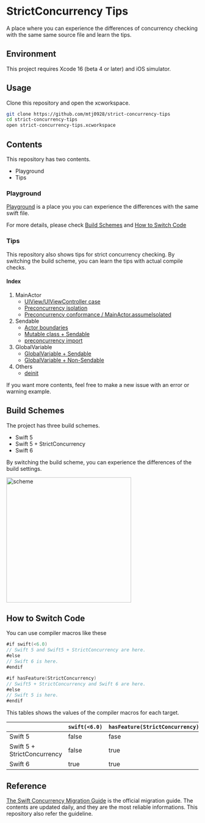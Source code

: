 # StrictConcurrency Tips
A place where you can experience the differences of concurrency checking with the same same source file and learn the tips.

## Environment
This project requires Xcode 16 (beta 4 or later) and iOS simulator.

## Usage
Clone this repository and open the xcworkspace.
```sh
git clone https://github.com/mtj0928/strict-concurrency-tips
cd strict-concurrency-tips
open strict-concurrency-tips.xcworkspace
```

## Contents
This repository has two contents.
- Playground
- Tips

### Playground
[Playground](https://github.com/mtj0928/strict-concurrency-tips/blob/main/strict-concurrency-tips/Playground.swift) is a place you you can experience the differences with the same swift file.

For more details, please check [Build Schemes](#build-schemes) and [How to Switch Code](#how-to-switch-code)

### Tips
This repository also shows tips for strict concurrency checking.
By switching the build scheme, you can learn the tips with actual compile checks.

#### Index
1. MainActor
    - [UIView/UIViewController case](https://github.com/mtj0928/strict-concurrency-tips/blob/main/strict-concurrency-tips/Tips/1-MainActor/MainActor-1.swift)
    - [Preconcurrency isolation](https://github.com/mtj0928/strict-concurrency-tips/blob/main/strict-concurrency-tips/Tips/1-MainActor/MainActor-2.swift)
    - [Preconcurrency conformance / MainActor.assumeIsolated](https://github.com/mtj0928/strict-concurrency-tips/blob/main/strict-concurrency-tips/Tips/1-MainActor/MainActor-3.swift)
2. Sendable
    - [Actor boundaries](https://github.com/mtj0928/strict-concurrency-tips/blob/main/strict-concurrency-tips/Tips/2-Sendable/Sendable-1.swift)
    - [Mutable class + Sendable](https://github.com/mtj0928/strict-concurrency-tips/blob/main/strict-concurrency-tips/Tips/2-Sendable/Sendable-2.swift)
    - [preconcurrency import](https://github.com/mtj0928/strict-concurrency-tips/blob/main/strict-concurrency-tips/Tips/2-Sendable/Sendable-3.swift)
3. GlobalVariable
    - [GlobalVariable + Sendable](https://github.com/mtj0928/strict-concurrency-tips/blob/main/strict-concurrency-tips/Tips/3-GlobalVariable/GlobalVariable-1.swift)
    - [GlobalVariable + Non-Sendable](https://github.com/mtj0928/strict-concurrency-tips/blob/main/strict-concurrency-tips/Tips/3-GlobalVariable/GlobalVariable-2.swift)
4. Others
    - [deinit](https://github.com/mtj0928/strict-concurrency-tips/blob/main/strict-concurrency-tips/Tips/4-Others/deinit-1.swift)
    
If you want more contents, feel free to make a new issue with an error or warning example.

## Build Schemes
The project has three build schemes.
- Swift 5
- Swift 5 + StrictConcurrency
- Swift 6

By switching the build scheme, you can experience the differences of the build settings.

<img width="327" alt="scheme" src="https://github.com/user-attachments/assets/6c2d0af6-1ed4-45be-99b1-2383dc8052d4">


## How to Switch Code
You can use compiler macros like these
```swift
#if swift(<6.0)
// Swift 5 and Swift5 + StrictConcurrency are here.
#else
// Swift 6 is here.
#endif
```

```swift
#if hasFeature(StrictConcurrency)
// Swift5 + StrictConcurrency and Swift 6 are here.
#else
// Swift 5 is here.
#endif
```

This tables shows the values of the compiler macros for each target.

|| `swift(<6.0)` | `hasFeature(StrictConcurrency)` |
| ---- | --- | --- |
| Swift 5 | false | fase |
| Swift 5 + StrictConcurrency | false | true |
| Swift 6 | true | true |

## Reference
[The Swift Concurrency Migration Guide](https://www.swift.org/migration/documentation/migrationguide) is the official migration guide.
The contents are updated daily, and they are the most reliable informations.
This repository also refer the guideline.

